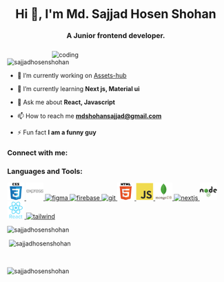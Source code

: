 <h1 align="center">Hi 👋, I'm Md. Sajjad Hosen Shohan</h1>
<h3 align="center">A Junior frontend developer.</h3>

<img align='right' alt='coding' width="400" style="margin-top: 10px;" src="https://img.freepik.com/free-vector/hand-drawn-web-developers_23-2148819604.jpg">

<p align="left"> <img src="https://komarev.com/ghpvc/?username=sajjadhosenshohan&label=Profile%20views&color=0e75b6&style=flat" alt="sajjadhosenshohan" /> </p>

- 🔭 I’m currently working on [Assets-hub](https://my-assets-c2027.web.app)

- 🌱 I’m currently learning **Next js, Material ui**

- 💬 Ask me about **React, Javascript**

- 📫 How to reach me **mdshohansajjad@gmail.com**

- ⚡ Fun fact **I am a funny guy**

<h3 align="left">Connect with me:</h3>
<p align="left">
</p>

<h3 align="left">Languages and Tools:</h3>
<p align="left"> <a href="https://www.w3schools.com/css/" target="_blank" rel="noreferrer"> <img src="https://raw.githubusercontent.com/devicons/devicon/master/icons/css3/css3-original-wordmark.svg" alt="css3" width="40" height="40"/> </a> <a href="https://expressjs.com" target="_blank" rel="noreferrer"> <img src="https://raw.githubusercontent.com/devicons/devicon/master/icons/express/express-original-wordmark.svg" alt="express" width="40" height="40"/> </a> <a href="https://www.figma.com/" target="_blank" rel="noreferrer"> <img src="https://www.vectorlogo.zone/logos/figma/figma-icon.svg" alt="figma" width="40" height="40"/> </a> <a href="https://firebase.google.com/" target="_blank" rel="noreferrer"> <img src="https://www.vectorlogo.zone/logos/firebase/firebase-icon.svg" alt="firebase" width="40" height="40"/> </a> <a href="https://git-scm.com/" target="_blank" rel="noreferrer"> <img src="https://www.vectorlogo.zone/logos/git-scm/git-scm-icon.svg" alt="git" width="40" height="40"/> </a> <a href="https://www.w3.org/html/" target="_blank" rel="noreferrer"> <img src="https://raw.githubusercontent.com/devicons/devicon/master/icons/html5/html5-original-wordmark.svg" alt="html5" width="40" height="40"/> </a> <a href="https://developer.mozilla.org/en-US/docs/Web/JavaScript" target="_blank" rel="noreferrer"> <img src="https://raw.githubusercontent.com/devicons/devicon/master/icons/javascript/javascript-original.svg" alt="javascript" width="40" height="40"/> </a> <a href="https://www.mongodb.com/" target="_blank" rel="noreferrer"> <img src="https://raw.githubusercontent.com/devicons/devicon/master/icons/mongodb/mongodb-original-wordmark.svg" alt="mongodb" width="40" height="40"/> </a> <a href="https://nextjs.org/" target="_blank" rel="noreferrer"> <img src="https://cdn.worldvectorlogo.com/logos/nextjs-2.svg" alt="nextjs" width="40" height="40"/> </a> <a href="https://nodejs.org" target="_blank" rel="noreferrer"> <img src="https://raw.githubusercontent.com/devicons/devicon/master/icons/nodejs/nodejs-original-wordmark.svg" alt="nodejs" width="40" height="40"/> </a> <a href="https://reactjs.org/" target="_blank" rel="noreferrer"> <img src="https://raw.githubusercontent.com/devicons/devicon/master/icons/react/react-original-wordmark.svg" alt="react" width="40" height="40"/> </a> <a href="https://tailwindcss.com/" target="_blank" rel="noreferrer"> <img src="https://www.vectorlogo.zone/logos/tailwindcss/tailwindcss-icon.svg" alt="tailwind" width="40" height="40"/> </a> </p>

<p><img align="left" src="https://github-readme-stats.vercel.app/api/top-langs?username=sajjadhosenshohan&show_icons=true&locale=en&layout=compact" alt="sajjadhosenshohan" /></p> <br/>

<p>&nbsp;<img align="center" src="https://github-readme-stats.vercel.app/api?username=sajjadhosenshohan&show_icons=true&locale=en" alt="sajjadhosenshohan" /></p> <br/>

<p><img align="center" src="https://github-readme-streak-stats.herokuapp.com/?user=sajjadhosenshohan&" alt="sajjadhosenshohan" /></p> <br/>
